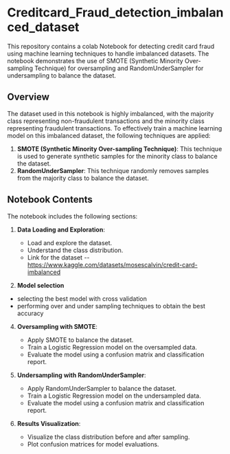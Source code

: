# Creditcard_Fraud_detection_imbalanced_dataset


This repository contains a colab Notebook for detecting credit card fraud using machine learning techniques to handle imbalanced datasets. The notebook demonstrates the use of SMOTE (Synthetic Minority Over-sampling Technique) for oversampling and RandomUnderSampler for undersampling to balance the dataset.

## Overview

The dataset used in this notebook is highly imbalanced, with the majority class representing non-fraudulent transactions and the minority class representing fraudulent transactions. To effectively train a machine learning model on this imbalanced dataset, the following techniques are applied:

1. **SMOTE (Synthetic Minority Over-sampling Technique)**: This technique is used to generate synthetic samples for the minority class to balance the dataset.
2. **RandomUnderSampler**: This technique randomly removes samples from the majority class to balance the dataset.

## Notebook Contents

The notebook includes the following sections:

1. **Data Loading and Exploration**:
   - Load and explore the dataset.
   - Understand the class distribution.
   - Link for the dataset -- https://www.kaggle.com/datasets/mosescalvin/credit-card-imbalanced

2.  **Model selection**
   - selecting the best model with cross validation
   - performing over and under sampling techniques to obtain the best accuracy

4. **Oversampling with SMOTE**:
   - Apply SMOTE to balance the dataset.
   - Train a Logistic Regression model on the oversampled data.
   - Evaluate the model using a confusion matrix and classification report.

5. **Undersampling with RandomUnderSampler**:
   - Apply RandomUnderSampler to balance the dataset.
   - Train a Logistic Regression model on the undersampled data.
   - Evaluate the model using a confusion matrix and classification report.

6. **Results Visualization**:
   - Visualize the class distribution before and after sampling.
   - Plot confusion matrices for model evaluations.


